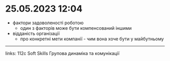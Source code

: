 # 25.05.2023 12:04

- фактори задоволеності роботою
  - один з факторів може бути компенсований іншими
- відданість організації
  - про конкретні мети компанії - чим вона хоче бути у майбутньому



---

links: 112c Soft Skills Групова динаміка та комунікації

